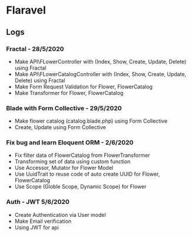 # Flaravel
## Logs
### Fractal - 28/5/2020
- Make API\FLowerController with (Index, Show, Create, Update, Delete) using Fractal
- Make API\FLowerCatalogController with (Index, Show, Create, Update, Delete) using Fractal
- Make Form Request Validation for Flower, FlowerCatalog
- Make Transformer for Flower, FlowerCatalog
### Blade with Form Collective - 29/5/2020
- Make flower catalog (catalog.blade.php) using Form Collective
- Create, Update using Form Collective
### Fix bug and learn Eloquent ORM - 2/6/2020
- Fix filter data of FlowerCatalog from FlowerTransformer
- Transforming set of data using custom function
- Use Accessor, Mutator for Flower Model
- Use UuidTrait to reuse code of auto create UUID for Flower, FlowerCatalog
- Use Scope (Globle Scope, Dynamic Scope) for Flower
### Auth - JWT 5/6/2020
- Create Authentication via User model
- Make Email verification
- Using JWT for api


